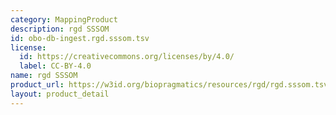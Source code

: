 ```yaml
---
category: MappingProduct
description: rgd SSSOM
id: obo-db-ingest.rgd.sssom.tsv
license:
  id: https://creativecommons.org/licenses/by/4.0/
  label: CC-BY-4.0
name: rgd SSSOM
product_url: https://w3id.org/biopragmatics/resources/rgd/rgd.sssom.tsv
layout: product_detail
---
```

